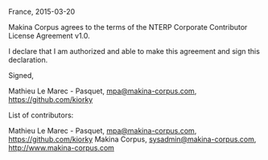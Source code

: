 France, 2015-03-20

Makina Corpus agrees to the terms of the NTERP Corporate Contributor License
Agreement v1.0.

I declare that I am authorized and able to make this agreement and sign this
declaration.

Signed,

Mathieu Le Marec - Pasquet, mpa@makina-corpus.com, https://github.com/kiorky

List of contributors:

Mathieu Le Marec - Pasquet, mpa@makina-corpus.com, https://github.com/kiorky
Makina Corpus, sysadmin@makina-corpus.com, http://www.makina-corpus.com
